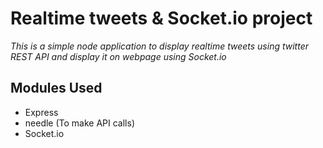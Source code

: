 <!-- HEADING -->
# Realtime tweets & Socket.io project
_This is a simple node application to display realtime tweets using twitter REST API and display it on webpage using Socket.io_

## Modules Used
* Express
* needle (To make API calls)
* Socket.io
